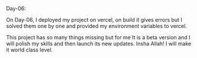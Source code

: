 Day-06:

On Day-06, I deployed my project on vercel, on build it gives errors but I solved them one by one and provided my environment variables to vercel.

This project has so many things missing but for me It is a beta version and I will polish my skills and then launch its new updates. Insha Allah! I will make it world class level. 
